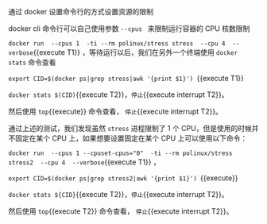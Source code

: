 通过 docker 设置命令行的方式设置资源的限制

docker cli 命令行可以自己使用参数 `--cpus ` 来限制运行容器的 CPU 核数限制

`docker run  --cpus 1  -ti --rm polinux/stress stress  --cpu 4  --verbose`{{execute T1}} ，等待运行以后，我们在另外一个终端使用 `docker stats` 命令查看

`export CID=$(docker ps|grep stress|awk '{print $1}') `{{execute T1}}

`docker stats $(CID)`{{execute T2}}，`停止`{{execute interrupt T2}}。

然后使用 `top`{{execute}} 命令查看， `停止`{{execute interrupt T2}}。



通过上述的测试，我们发现虽然 `stress` 进程限制了 1 个 CPU，但是使用的时候并不固定在某个 CPU 上，如果想要设置固定在某个 CPU 上可以使用以下命令：

`docker run  --cpus 1 --cpuset-cpus="0"  -ti --rm polinux/stress stress2  --cpu 4  --verbose`{{execute T1}} ，

`export CID=$(docker ps|grep stress2|awk '{print $1}') `{{execute}}

`docker stats ${CID}`{{execute T2}}，`停止`{{execute interrupt T2}}。

然后使用 `top`{{execute T2}} 命令查看， `停止`{{execute interrupt T2}}。

